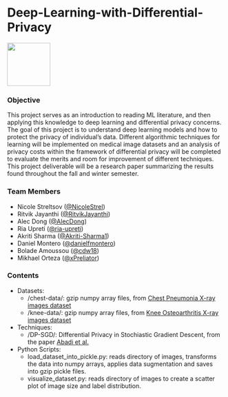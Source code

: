 # Deep-Learning-with-Differential-Privacy

<img src="https://drive.google.com/uc?export=view&id=15hgLkUiSFYEvug29IE8FYL5hTa8q7MgL" style="width: 100px; max-width: 100%; height: auto"/>

### Objective

This project serves as an introduction to reading ML literature, and then applying this knowledge to deep learning and differential privacy concerns. The goal of this project is to understand deep learning models and how to protect the privacy of individual’s data. Different algorithmic techniques for learning will be implemented on medical image datasets and an analysis of privacy costs within the framework of differential privacy will be completed to evaluate the merits and room for improvement of different techniques. This project deliverable will be a research paper summarizing the results found throughout the fall and winter semester.

### Team Members

- Nicole Streltsov ([@NicoleStrel](https://github.com/NicoleStrel))
- Ritvik Jayanthi ([@RitvikJayanthi](https://github.com/Ritvik123487))
- Alec Dong ([@AlecDong](https://github.com/AlecDong))
- Ria Upreti ([@ria-upreti](https://github.com/ria-upreti))
- Akriti Sharma ([@Akriti-Sharma1](https://github.com/Akriti-Sharma1))
- Daniel Montero ([@danielfmontero](https://github.com/danielfmontero))
- Bolade Amoussou ([@cdw18](https://github.com/cdw18))
- Mikhael Orteza ([@xPreliator](https://github.com/xPreliator))

### Contents 

- Datasets:
  - /chest-data/: gzip numpy array files, from [Chest Pneumonia X-ray images dataset](https://www.kaggle.com/datasets/paultimothymooney/chest-xray-pneumonia)
  - /knee-data/: gzip numpy array files, from [Knee Osteoarthritis X-ray images dataset](https://www.kaggle.com/datasets/shashwatwork/knee-osteoarthritis-dataset-with-severity?select=auto_test)
- Techniques: 
  - /DP-SGD/: Differential Privacy in Stochiastic Gradient Descent, from the paper [Abadi et al.](https://arxiv.org/pdf/1607.00133.pdf)
- Python Scripts: 
  - load_dataset_into_pickle.py: reads directory of images, transforms the data into numpy arrays, applies data sugmentation and saves into gzip pickle files. 
  - visualize_dataset.py: reads directory of images to create a scatter plot of image size and label distribution. 
